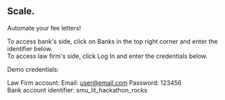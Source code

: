 ## Scale.
Automate your fee letters!  

To access bank's side, click on Banks in the top right corner and enter the identifier below.  
To access law firm's side, click Log In and enter the credentials below.  

Demo credentials:

Law Firm account: Email: user@email.com Password: 123456   
Bank account identifier: smu_lit_hackathon_rocks
